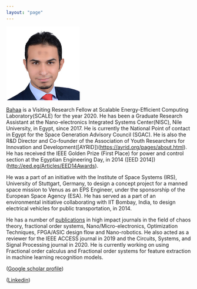 ```yaml
---
layout: "page"
---
```




![](/members/bahaa_mini.jpg)

[Bahaa](https://www.linkedin.com/in/bahaaaldeen/) is a Visiting Research Fellow at Scalable Energy-Efficient Computing Laboratory(SCALE) for the year 2020. He has been a Graduate Research Assistant at the Nano-electronics Integrated Systems Center(NISC), Nile University, in Egypt, since 2017. He is currently the National Point of contact in Egypt for the Space Generation Advisory Council (SGAC). He is also the R&D Director and Co-founder of the Association of Youth Researchers for Innovation and Development([AYRID])(https://ayrid.org/pages/about.html). He has received the IEEE Golden Prize (First Place) for power and control section at the Egyptian Engineering Day, in 2014 ([EED 2014])(http://eed.eg/Articles/EED14Awards).


He was a part of an initiative with the Institute of Space Systems (IRS), University of Stuttgart, Germany, to design a concept project for a manned space mission to Venus as an EPS Engineer, under the sponsorship of the European Space Agency (ESA). He has served as a part of an environmental initiative collaborating with IIT Bombay, India, to design electrical vehicles for public transportation, in 2014.


He has a number of [publications](https://scholar.google.com/citations?user=eEgJwR4AAAAJ&hl=en) in high impact journals in the field of chaos theory, fractional order systems, Nano/Micro-electronics, Optimization Techniques, FPGA/ASIC design flow and Nano-robotics. He also acted as a reviewer for the IEEE ACCESS journal in 2019 and the Circuits, Systems, and Signal Processing journal in 2020. He is currently working on using Fractional order calculus and Fractional order systems for feature extraction in machine learning recognition models.

 ([Google scholar profile](https://scholar.google.com/citations?user=eEgJwR4AAAAJ&hl=en))
 
 ([Linkedin](https://www.linkedin.com/in/bahaaaldeen/))
